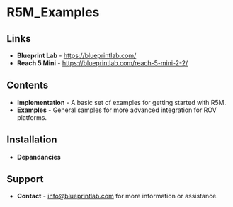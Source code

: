 # R5M_Examples

Links
--------------
* **Blueprint Lab** - https://blueprintlab.com/
* **Reach 5 Mini** - https://blueprintlab.com/reach-5-mini-2-2/

Contents
--------------
* **Implementation** - A basic set of examples for getting started with R5M.
* **Examples** - General samples for more advanced integration for ROV platforms.

Installation
--------------
* **Depandancies**

Support
--------------
* **Contact** - info@blueprintlab.com for more information or assistance.
